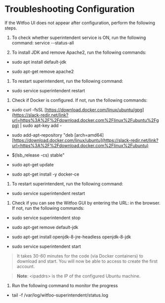 [title]: # (Troubleshooting Configuration)
[tags]: # (witfoo,troubleshoot)
[priority]: # (501)
[display]: # (all)

# Troubleshooting Configuration

<!-- add troubleshooting topic and info -->

If the Witfoo UI does not appear after configuration, perform the following
steps.

1.  To check whether superintendent service is ON, run the following command:
    service --status-all

2.  To install JDK and remove Apache2, run the following commands:

-   sudo apt install default-jdk

-   sudo apt-get remove apache2

1.  To restart superintendent, run the following command:

-   sudo service superintendent restart

1.  Check if Docker is configured. If not, run the following commands:

-   sudo curl -fsSL
    [https://download.docker.com/linux/ubuntu/gpg](https://slack-redir.net/link?url=https%3A%2F%2Fdownload.docker.com%2Flinux%2Fubuntu%2Fgpg)
    \| sudo apt-key add -

-   sudo add-apt-repository "deb [arch=amd64]
    [https://download.docker.com/linux/ubuntu](https://slack-redir.net/link?url=https%3A%2F%2Fdownload.docker.com%2Flinux%2Fubuntu)

-   \$(lsb_release -cs) stable"

-   sudo apt-get update

-   sudo apt-get install -y docker-ce

1.  To restart superintendent, run the following command:

-   sudo service superintendent restart

1.  Check if you can see the Witfoo GUI by entering the URL: in the browser. If
    not, run the following commands:

-   sudo service superintendent stop

-   sudo apt-get remove default-jdk

-   sudo apt-get install openjdk-8-jre-headless openjdk-8-jdk

-   sudo service superintendent start

>   It takes 30-60 minutes for the code (via Docker containers) to download and
>   start. You will now be able to access to create the first account.

>   **Note**: \<ipaddrs\> is the IP of the configured Ubuntu machine.

1.  Run the following command to monitor the progress

-   tail -f /var/log/witfoo-superintendent/status.log
